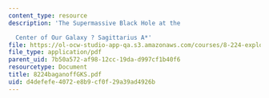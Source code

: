 ```yaml
---
content_type: resource
description: 'The Supermassive Black Hole at the

  Center of Our Galaxy ? Sagittarius A*'
file: https://ol-ocw-studio-app-qa.s3.amazonaws.com/courses/8-224-exploring-black-holes-general-relativity-astrophysics-spring-2003/d4defefe4072e8b9cf0f29a39ad4926b_8224baganoffGKS.pdf
file_type: application/pdf
parent_uid: 7b50a572-af98-12cc-19da-d997cf1b40f6
resourcetype: Document
title: 8224baganoffGKS.pdf
uid: d4defefe-4072-e8b9-cf0f-29a39ad4926b
---
```

